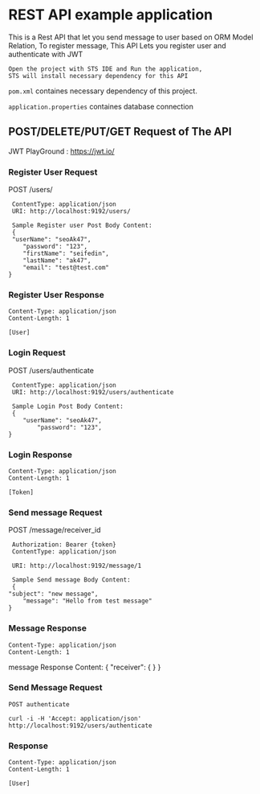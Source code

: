 # REST API example application

This is a Rest API that let you send message to user based on ORM Model Relation, 
To register message, This API Lets you register user and authenticate with JWT

    Open the project with STS IDE and Run the application,
    STS will install necessary dependency for this API 

`pom.xml` containes necessary dependency of this project.

`application.properties` containes database connection

## POST/DELETE/PUT/GET Request of The API

JWT PlayGround : https://jwt.io/

### Register User Request

POST /users/
   
     ContentType: application/json 
     URI: http://localhost:9192/users/   
     
     Sample Register user Post Body Content:
     {    
	 "userName": "seoAk47",
        "password": "123",
        "firstName": "seifedin",
        "lastName": "ak47",
        "email": "test@test.com"    
    }
   
### Register User Response

    Content-Type: application/json
    Content-Length: 1

    [User]
    
 
### Login Request

POST /users/authenticate
   
     ContentType: application/json 
     URI: http://localhost:9192/users/authenticate  
     
     Sample Login Post Body Content:
     {    
	    "userName": "seoAk47",
            "password": "123",  
    }
   
### Login Response

    Content-Type: application/json
    Content-Length: 1

    [Token]

### Send message Request

POST /message/receiver_id

     Authorization: Bearer {token}
     ContentType: application/json 
     
     URI: http://localhost:9192/message/1 
     
     Sample Send message Body Content:
     {  
	"subject": "new message",
        "message": "Hello from test message"
    }
   
### Message Response

    Content-Type: application/json
    Content-Length: 1

 message Response Content:
   {
    "receiver": {
    }
  }



### Send Message Request

`POST authenticate`

    curl -i -H 'Accept: application/json' http://localhost:9192/users/authenticate

### Response

    Content-Type: application/json
    Content-Length: 1

    [User]
